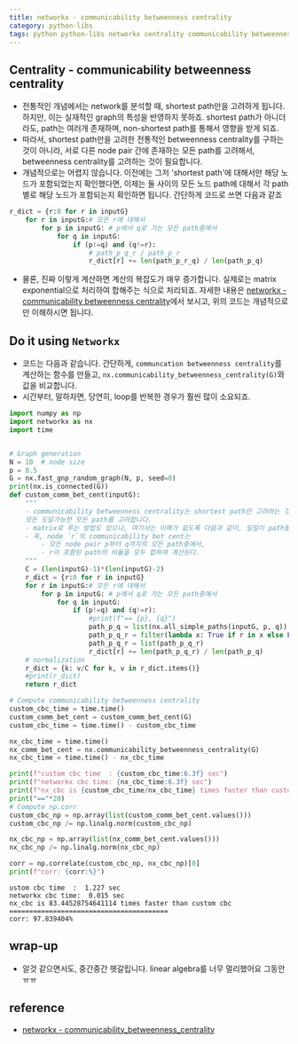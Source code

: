 ```yaml
---
title: networkx - communicability betweenness centrality
category: python-libs
tags: python python-libs networkx centrality communicability betweenness-centrality
---
```


## Centrality - communicability betweenness centrality

- 전통적인 개념에서는 network를 분석할 때, shortest path만을 고려하게 됩니다. 하지만, 이는 실재적인 graph의 특성을 반영하지 못하죠. shortest path가 아니더라도, path는 여러개 존재하며, non-shortest path를 통해서 영향을 받게 되죠. 
- 따라서, shortest path만을 고려한 전통적인 betweenness centrality를 구하는 것이 아니라, 서로 다른 node pair 간에 존재하는 모든 path를 고려해서, betweenness centrality를 고려하는 것이 필요합니다. 
- 개념적으로는 어렵지 않습니다. 이전에는 그저 'shortest path'에 대해서만 해당 노드가 포함되었는지 확인했다면, 이제는 둘 사이의 모든 노드 path에 대해서 각 path 별로 해당 노드가 포함되는지 확인하면 됩니다. 간단하게 코드로 쓰면 다음과 같죠

```python
r_dict = {r:0 for r in inputG}
    for r in inputG:# 모든 r에 대해서
        for p in inputG: # p에서 q로 가는 모든 path중에서
            for q in inputG:
                if (p!=q) and (q!=r):
                    # path_p_q_r / path_p_r
                    r_dict[r] += len(path_p_r_q) / len(path_p_q)
```

- 물론, 진짜 이렇게 계산하면 계산의 복잡도가 매우 증가합니다. 실제로는 matrix exponential으로 처리하여 합해주는 식으로 처리되죠. 자세한 내용은 [networkx - communicability betweenness centrality](https://networkx.github.io/documentation/stable/_modules/networkx/algorithms/centrality/subgraph_alg.html#communicability_betweenness_centrality)에서 보시고, 위의 코드는 개념적으로만 이해하시면 됩니다.

## Do it using `Networkx`

- 코드는 다음과 같습니다. 간단하게, `communcation betweenness centrality`를 계산하는 함수를 만들고, `nx.communicability_betweenness_centrality(G)`와 값을 비교합니다. 
- 시간부터, 말하자면, 당연히, loop를 반복한 경우가 훨씬 많이 소요되죠.


```python
import numpy as np
import networkx as nx
import time


# Graph generation
N = 10  # node size
p = 0.5
G = nx.fast_gnp_random_graph(N, p, seed=0)
print(nx.is_connected(G))
def custom_comm_bet_cent(inputG):
    """
    - communicability betweenness centrality는 shortest path만 고려하는 것이 아니라, 
    모든 도달가능한 모든 path를 고려합니다. 
    - matrix로 푸는 방법도 있으나, 여기서는 이해가 쉽도록 다음과 같이, 일일이 path를 확인하여 게산합니다. 
    - 즉, node `r`의 communicability bet cent는 
        - 모든 node pair p부터 q까지의 모든 path중에서, 
        - r이 포함된 path의 비율을 모두 합하여 계산된다.
    """
    C = (len(inputG)-1)*(len(inputG)-2)
    r_dict = {r:0 for r in inputG}
    for r in inputG:# 모든 r에 대해서
        for p in inputG: # p에서 q로 가는 모든 path중에서
            for q in inputG:
                if (p!=q) and (q!=r):
                    #print(f"== {p}, {q}")
                    path_p_q = list(nx.all_simple_paths(inputG, p, q))
                    path_p_q_r = filter(lambda x: True if r in x else False, path_p_q)
                    path_p_q_r = list(path_p_q_r)
                    r_dict[r] += len(path_p_q_r) / len(path_p_q)
    # normalization
    r_dict = {k: v/C for k, v in r_dict.items()}
    #print(r_dict)
    return r_dict

# Compute communicability betweenness centrality
custom_cbc_time = time.time()
custom_comm_bet_cent = custom_comm_bet_cent(G)
custom_cbc_time = time.time() - custom_cbc_time

nx_cbc_time = time.time()
nx_comm_bet_cent = nx.communicability_betweenness_centrality(G)
nx_cbc_time = time.time() - nx_cbc_time

print(f"custom cbc time  : {custom_cbc_time:6.3f} sec")
print(f"networkx cbc time: {nx_cbc_time:6.3f} sec")
print(f"nx_cbc is {custom_cbc_time/nx_cbc_time} times faster than custom cbc")
print("=="*20)
# Compute np.corr
custom_cbc_np = np.array(list(custom_comm_bet_cent.values()))
custom_cbc_np /= np.linalg.norm(custom_cbc_np)

nx_cbc_np = np.array(list(nx_comm_bet_cent.values()))
nx_cbc_np /= np.linalg.norm(nx_cbc_np)

corr = np.correlate(custom_cbc_np, nx_cbc_np)[0]
print(f"corr: {corr:%}")

```

```
ustom cbc time  :  1.227 sec
networkx cbc time:  0.015 sec
nx_cbc is 83.44528754641114 times faster than custom cbc
========================================
corr: 97.839404%
```

## wrap-up

- 알것 같으면서도, 중간중간 헷갈립니다. linear algebra를 너무 멀리했어요 그동안 ㅠㅠ


## reference

- [networkx - communicability_betweenness_centrality](https://networkx.github.io/documentation/stable/reference/algorithms/generated/networkx.algorithms.centrality.communicability_betweenness_centrality.html#networkx.algorithms.centrality.communicability_betweenness_centrality)